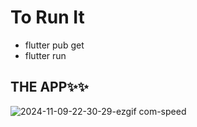 # To Run It 
* flutter pub get
* flutter run

## THE APP✨✨
![2024-11-09-22-30-29-ezgif com-speed](https://github.com/user-attachments/assets/f5eb7aa5-e5f3-40cb-b000-3076c9d2cc37)
